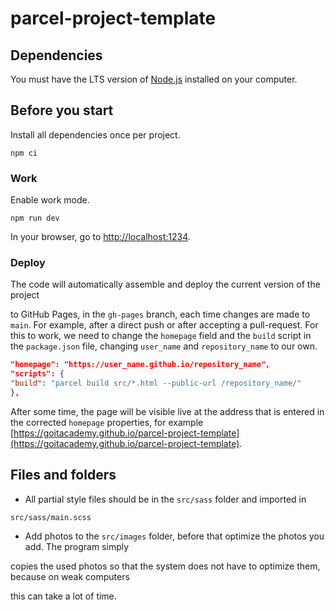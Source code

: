 # parcel-project-template

## Dependencies

You must have the LTS version of [Node.js](https://nodejs.org/en/) installed on your computer.

## Before you start

Install all dependencies once per project.

```shell
npm ci
```

### Work

Enable work mode.

```shell
npm run dev
```

In your browser, go to [http://localhost:1234](http://localhost:1234).

### Deploy

The code will automatically assemble and deploy the current version of the project

to GitHub Pages, in the `gh-pages` branch, each time changes are made to `main`. For example, after a direct push or after accepting a pull-request. For this to work, we need to change the `homepage` field and the `build` script in the `package.json` file, changing `user_name` and `repository_name` to our own.

```json
"homepage": "https://user_name.github.io/repository_name",
"scripts": {
"build": "parcel build src/*.html --public-url /repository_name/"
},
```

After some time, the page will be visible live at the address that is entered in the corrected `homepage` properties, for example
[https://goitacademy.github.io/parcel-project-template](https://goitacademy.github.io/parcel-project-template).

## Files and folders

- All partial style files should be in the `src/sass` folder and imported in

`src/sass/main.scss`
- Add photos to the `src/images` folder, before that optimize the photos you add. The program simply

copies the used photos so that the system does not have to optimize them, because on weak computers

this can take a lot of time.